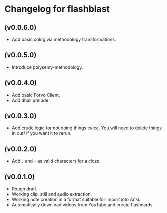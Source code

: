 # Changelog for flashblast

## (v0.0.6.0)

* Add basic colog via methodology transformations.

## (v0.0.5.0)

* Introduce polysemy-methodology.

## (v0.0.4.0)

* Add basic Forvo Client.
* Add dhall prelude.

## (v0.0.3.0)

* Add crude logic for not doing things twice. You will need to delete things in out/ if you want it to rerun.

## (v0.0.2.0)

* Add `,` and `-` as valid characters for a cloze.

## (v0.0.1.0)

* Rough draft.
* Working clip, still and audio extraction.
* Working note creation in a format suitable for import into Anki.
* Automatically download videos from YouTube and create flashcards.
